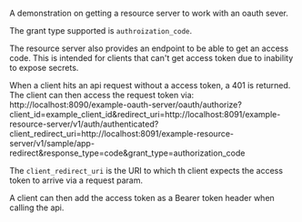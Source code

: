 A demonstration on getting a resource server to work with an oauth sever.

The grant type supported is `authroization_code`.

The resource server also provides an endpoint to be able to get an access code. This is intended for clients
that can't get access token due to inability to expose secrets.

When a client hits an api request without a access token, a 401 is returned.
The client can then access the request token via:
http://localhost:8090/example-oauth-server/oauth/authorize?client_id=example_client_id&redirect_uri=http://localhost:8091/example-resource-server/v1/auth/authenticated?client_redirect_uri=http://localhost:8091/example-resource-server/v1/sample/app-redirect&response_type=code&grant_type=authorization_code

The `client_redirect_uri` is the URI to which th client expects the access token to arrive via a request param.

A client can then add the access token as a Bearer token header when calling the api.


